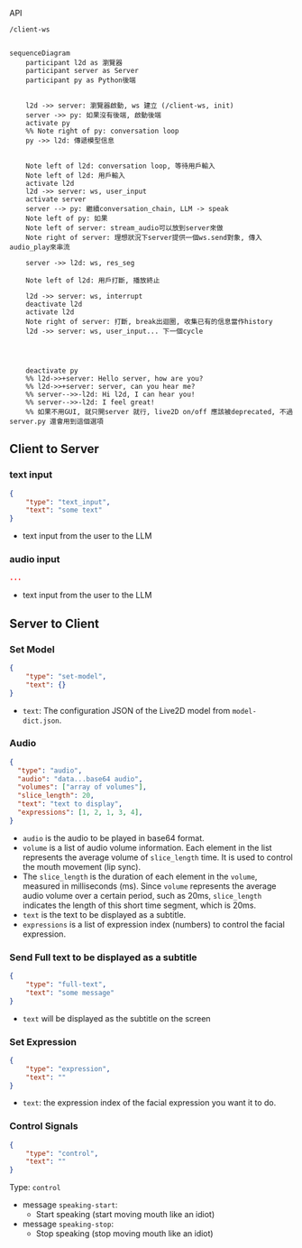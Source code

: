 API

`/client-ws`



~~~mermaid

sequenceDiagram
    participant l2d as 瀏覽器
    participant server as Server
    participant py as Python後端

    
    l2d ->> server: 瀏覽器啟動, ws 建立 (/client-ws, init)
    server ->> py: 如果沒有後端, 啟動後端
    activate py
    %% Note right of py: conversation loop
    py ->> l2d: 傳遞模型信息

    
    Note left of l2d: conversation loop, 等待用戶輸入
    Note left of l2d: 用戶輸入
    activate l2d
    l2d ->> server: ws, user_input
    activate server
    server --> py: 繼續conversation_chain, LLM -> speak
    Note left of py: 如果
    Note left of server: stream_audio可以放到server來做 
    Note right of server: 理想狀況下server提供一個ws.send對象, 傳入audio_play來串流
    
    server ->> l2d: ws, res_seg

    Note left of l2d: 用戶打斷, 播放終止
    
    l2d ->> server: ws, interrupt
    deactivate l2d
    activate l2d
    Note right of server: 打斷, break出迴圈, 收集已有的信息當作history
    l2d ->> server: ws, user_input... 下一個cycle




    deactivate py
    %% l2d->>+server: Hello server, how are you?
    %% l2d->>+server: server, can you hear me?
    %% server-->>-l2d: Hi l2d, I can hear you!
    %% server-->>-l2d: I feel great!
    %% 如果不用GUI, 就只開server 就行, live2D on/off 應該被deprecated, 不過server.py 還會用到這個選項

~~~







## Client to Server

### text input

~~~json
{
	"type": "text_input",
	"text": "some text"
}
~~~

- text input from the user to the LLM



### audio input

~~~json
...
~~~

- text input from the user to the LLM





## Server to Client





### Set Model

~~~json
{
	"type": "set-model",
	"text": {}
}
~~~

- `text`: The configuration JSON of the Live2D model from `model-dict.json`.



### Audio

~~~json
{
  "type": "audio",
  "audio": "data...base64 audio",
  "volumes": ["array of volumes"],
  "slice_length": 20,
  "text": "text to display",
  "expressions": [1, 2, 1, 3, 4],
}
~~~

- `audio` is the audio to be played in base64 format.
- `volume` is a list of audio volume information. Each element in the list represents the average volume of `slice_length` time. It is used to control the mouth movement (lip sync).
- The `slice_length` is the duration of each element in the `volume`, measured in milliseconds (ms). Since `volume` represents the average audio volume over a certain period, such as 20ms, `slice_length` indicates the length of this short time segment, which is 20ms.
- `text` is the text to be displayed as a subtitle.
- `expressions` is a list of expression index (numbers) to control the facial expression.





### Send Full text to be displayed as a subtitle

~~~json
{
	"type": "full-text",
	"text": "some message"
}
~~~

- `text` will be displayed as the subtitle on the screen



### Set Expression

~~~json
{
	"type": "expression",
	"text": ""
}
~~~

- `text`: the expression index of the facial expression you want it to do.



### Control Signals

~~~json
{
	"type": "control",
	"text": ""
}
~~~

Type: `control`

- message `speaking-start`: 
  - Start speaking (start moving mouth like an idiot)
- message `speaking-stop`:
  - Stop speaking (stop moving mouth like an idiot)
